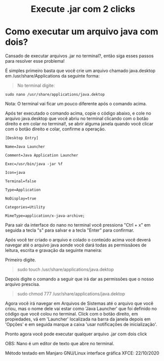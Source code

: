 <h1><p align="center"> Execute .jar com 2 clicks <p></h1>

# Como executar um arquivo java com dois?

Cansado de executar arquivos .jar no terminal?, então siga esses passos para resolver esse problema!

É simples primeiro basta que você crie um arquivo chamado java.desktop em /usr/share/Applications da seguinte forma:
 
 > No terminal digite:
 ~~~
 sudo nano /usr/share/applications/java.dektop
 ~~~

Nota: O terminal vai ficar um pouco diferente após o comando acima.

Após ter executado o comando acima, copie o código abaixo, e cole no arquivo java.desktop que você abriu no terminal clicando com o botão direito e em colar no terminal!, se abrir alguma janela quando você clicar com o botão direito e colar, confirme a operação.

 ~~~
 [Desktop Entry]
 
 Name=Java Launcher 
 
 Comment=Java Application Launcher
 
 Exec=/usr/bin/java -jar %f
 
 Icon=java
 
 Terminal=false
 
 Type=Application
 
 NoDisplay=true
 
 Categories=Utility
 
 MimeType=application/x-java-archive; 
 ~~~

Para sair da interface do nano no terminal você pressiona "Ctrl + x" em seguida a tecla "s" para salvar e a tecla "Enter" para confirmar.

Após você ter criado o arquivo e colado o conteúdo acima você deverá navegar até o arquivo java aonde você dará todas as permissãoes de leitura, escrita e gravação da seguinte maneira:

Primeiro digite.

 > sudo touch /usr/share/applications/java.dektop

Depois digite o comando a seguir que irá dar as permissões que o nosso arquivo prescisa.

 > sudo chmod 777 /usr/share/applications/java.dektop

Agora você irá navegar em Arquivos de Sistemas até o arquivo que você criou, mas o nome dele vai estar como 'Java Launcher' que foi definido no código que você colou no terminal. Click com o botão direito, em propiedades, vá em 'Launcher' localizada na barra da janela depois em 'Opções' e em seguida marque a caixa 'usar notificações de inicialização'.

Pronto agora você pode executar qualquer arquivo .jar com dois click

OBS: Nano é um editor de texto que abre no terminal.

Método testado em Manjaro GNU/Linux interface gráfica XFCE: 22/10/2020
 